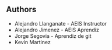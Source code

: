 ## Authors
- Alejandro Llanganate - AEIS Instructor
- Alejandro Jimenez - AEIS Aprendiz
- Jorge Segovia - Aprendiz de git
- Kevin Martinez